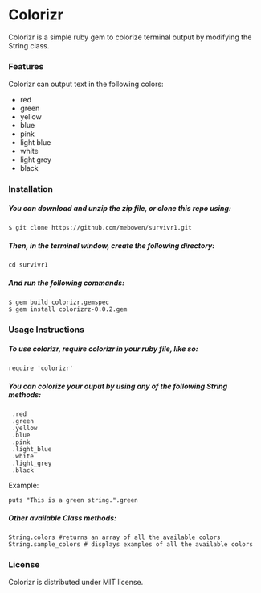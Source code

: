 # Colorizr

Colorizr is a simple ruby gem to colorize terminal output by modifying the String class. 

### Features

Colorizr can output text in the following colors:
* red
* green
* yellow
* blue
* pink
* light blue
* white
* light grey
* black


### Installation 

##### You can download and unzip the zip file, or clone this repo using:
``` 
$ git clone https://github.com/mebowen/survivr1.git
```

##### Then, in the terminal window, create the following directory:
``` 
cd survivr1
```

##### And run the following commands:
``` 
$ gem build colorizr.gemspec
$ gem install colorizrz-0.0.2.gem
```

### Usage Instructions

##### To use colorizr, require colorizr in your ruby file, like so:
``` 
require 'colorizr' 
``` 

##### You can colorize your ouput by using any of the following String methods:
```
 .red
 .green
 .yellow
 .blue
 .pink
 .light_blue
 .white
 .light_grey
 .black
```

Example:
```
puts "This is a green string.".green
```

##### Other available Class methods:
```
String.colors #returns an array of all the available colors
String.sample_colors # displays examples of all the available colors
```

### License
Colorizr is distributed under MIT license. 





